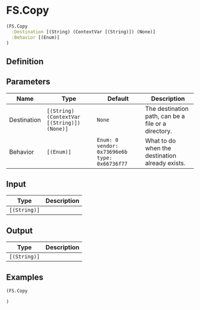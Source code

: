 # FS.Copy

```clojure
(FS.Copy
  :Destination [(String) (ContextVar [(String)]) (None)]
  :Behavior [(Enum)]
)
```

## Definition


## Parameters
| Name | Type | Default | Description |
|------|------|---------|-------------|
| Destination | `[(String) (ContextVar [(String)]) (None)]` | `None` | The destination path, can be a file or a directory. |
| Behavior | `[(Enum)]` | `Enum: 0 vendor: 0x73696e6b type: 0x66736f77` | What to do when the destination already exists. |


## Input
| Type | Description |
|------|-------------|
| `[(String)]` |  |


## Output
| Type | Description |
|------|-------------|
| `[(String)]` |  |


## Examples

```clojure
(FS.Copy

)
```
